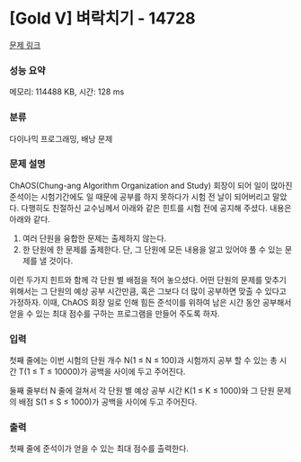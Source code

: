 # [Gold V] 벼락치기 - 14728 

[문제 링크](https://www.acmicpc.net/problem/14728) 

### 성능 요약

메모리: 114488 KB, 시간: 128 ms

### 분류

다이나믹 프로그래밍, 배낭 문제

### 문제 설명

<p>ChAOS(Chung-ang Algorithm Organization and Study) 회장이 되어 일이 많아진 준석이는 시험기간에도 일 때문에 공부를 하지 못하다가 시험 전 날이 되어버리고 말았다. 다행히도 친절하신 교수님께서 아래와 같은 힌트를 시험 전에 공지해 주셨다. 내용은 아래와 같다.</p>

<ol>
	<li>여러 단원을 융합한 문제는 출제하지 않는다.</li>
	<li>한 단원에 한 문제를 출제한다. 단, 그 단원에 모든 내용을 알고 있어야 풀 수 있는 문제를 낼 것이다.</li>
</ol>

<p>이런 두가지 힌트와 함께 각 단원 별 배점을 적어 놓으셨다. 어떤 단원의 문제를 맞추기 위해서는 그 단원의 예상 공부 시간만큼, 혹은 그보다 더 많이 공부하면 맞출 수 있다고 가정하자. 이때, ChAOS 회장 일로 인해 힘든 준석이를 위하여 남은 시간 동안 공부해서 얻을 수 있는 최대 점수를 구하는 프로그램을 만들어 주도록 하자.</p>

### 입력 

 <p>첫째 줄에는 이번 시험의 단원 개수 N(1 ≤ N ≤ 100)과 시험까지 공부 할 수 있는 총 시간 T(1 ≤ T ≤ 10000)가 공백을 사이에 두고 주어진다.</p>

<p>둘째 줄부터 N 줄에 걸쳐서 각 단원 별 예상 공부 시간 K(1 ≤ K ≤ 1000)와 그 단원 문제의 배점 S(1 ≤ S ≤ 1000)가 공백을 사이에 두고 주어진다.</p>

### 출력 

 <p>첫째 줄에 준석이가 얻을 수 있는 최대 점수를 출력한다.</p>

